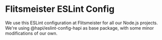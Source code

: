 # Flitsmeister ESLint Config

We use this ESLint configuration at Flitsmeister for all our Node.js projects.
We're using @hapi/eslint-config-hapi as base package, with some minor modifications of our own.


